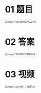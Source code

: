 # 01 题目

<img src="https://cvp.oss-cn-shanghai.aliyuncs.com/202408300940201.png" alt="image-20240830094022148" style="zoom:50%;" />



# 02 答案

<img src="https://cvp.oss-cn-shanghai.aliyuncs.com/202409071741565.png" alt="image-20240907174133459" style="zoom:50%;" />



# 03 视频

<img src="https://cvp.oss-cn-shanghai.aliyuncs.com/202409071741266.png" alt="image-20240907174158739" style="zoom:50%;" />